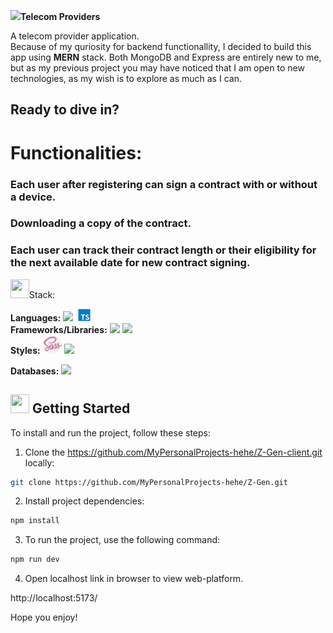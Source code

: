 <img src="https://github.com/MyPersonalProjects-hehe/Z-Gen/blob/main/src/assets/logo.png" height="30">**Telecom Providers** <br/>

A telecom provider application.<br/>
Because of my quriosity for backend functionallity, I decided to build this app using **MERN** stack. Both MongoDB and Express are entirely new to me, but as my previous project you may have noticed that I am open to new technologies, as my wish is to explore as much as I can.




<h2>Ready to dive in?</h2>

<h1>Functionalities:</h1>
<h3>Each user after registering can sign a contract with or without a device.</h3>
<h3>Downloading a copy of the contract.</h3>
<h3>Each user can track their contract length or their eligibility for the next available date for new contract signing.</h3>
<img src="https://firebasestorage.googleapis.com/v0/b/dare2fit-f6eb4.appspot.com/o/assets%2FREADME-images%2Ffeatures.png?alt=media&token=e5fc5779-b3db-41c2-a576-947ca382ea5a&_gl=1*81oei1*_ga*MjExMzk5MTA5MC4xNjgzMjcwMjg1*_ga_CW55HF8NVT*MTY4NjU3Njg5Ni4xMDMuMS4xNjg2NTc3OTgzLjAuMC4w"  width="30" height="30">Stack: <br/>

**Languages:** <img src="https://upload.wikimedia.org/wikipedia/commons/6/6a/JavaScript-logo.png" height="20"> <img src="https://github.com/MyPersonalProjects-hehe/Travel-Forum/blob/main/images/TS-logo.png" height="20" > <br />
**Frameworks/Libraries:** <img src="https://github.com/MyPersonalProjects-hehe/Z-Gen/blob/main/src/assets/readme-images/React.png" height="30"> <img src="https://github.com/MyPersonalProjects-hehe/Z-Gen/blob/main/src/assets/readme-images/Express.png" height="30" > <br/>
**Styles:** <img src="https://github.com/MyPersonalProjects-hehe/Travel-Forum/blob/main/images/SCSS-icon.png" height="30"> <img src="https://github.com/MyPersonalProjects-hehe/Z-Gen/blob/main/src/assets/readme-images/Ant-design.png" height="30">

**Databases:** <img src="https://github.com/MyPersonalProjects-hehe/Z-Gen/blob/main/src/assets/readme-images/MongoDB.png" height="30">

## <img src="https://firebasestorage.googleapis.com/v0/b/dare2fit-f6eb4.appspot.com/o/assets%2FREADME-images%2Fstart.png?alt=media&token=ee8cc2b3-1a61-4519-9f96-59177216b4d6&_gl=1*t5p8co*_ga*MjExMzk5MTA5MC4xNjgzMjcwMjg1*_ga_CW55HF8NVT*MTY4NjU3Njg5Ni4xMDMuMS4xNjg2NTc4MDEzLjAuMC4w"  width="30" height="30"> Getting Started

To install and run the project, follow these steps:

1. Clone the https://github.com/MyPersonalProjects-hehe/Z-Gen-client.git locally:

```bash
git clone https://github.com/MyPersonalProjects-hehe/Z-Gen.git
```


2. Install project dependencies:

```bash
npm install
```

3. To run the project, use the following command:

```bash
npm run dev
```

4. Open localhost link in browser to view web-platform.

http://localhost:5173/ <br />

Hope you enjoy!
